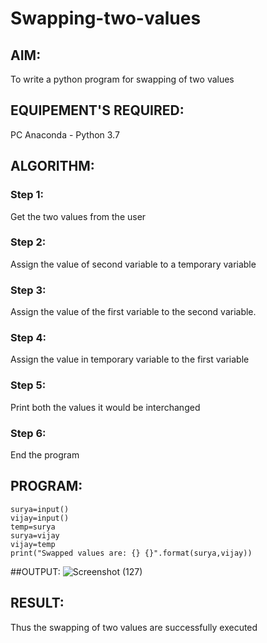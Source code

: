 # Swapping-two-values
## AIM:
To write a python program for swapping of two values
## EQUIPEMENT'S REQUIRED: 
PC
Anaconda - Python 3.7
## ALGORITHM: 
### Step 1:
Get the two values from the user
### Step 2: 
Assign the value of second variable to a temporary variable 
### Step 3: 
Assign the value of the first variable to the second variable.
### Step 4:  
Assign the value in temporary variable to the first variable
### Step 5: 
Print both the values it would be interchanged
### Step 6: 
End the program
## PROGRAM:
```
surya=input()
vijay=input()
temp=surya
surya=vijay
vijay=temp
print("Swapped values are: {} {}".format(surya,vijay))
```
##OUTPUT:
![Screenshot (127)](https://github.com/Ranjania2005/Swapping-two-values/assets/151624950/dcbf43de-7493-4f05-85ee-1d4f889d7425)



## RESULT:
Thus the swapping of two values are successfully executed



